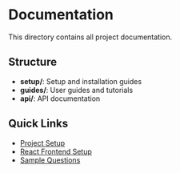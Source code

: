 # Documentation

This directory contains all project documentation.

## Structure

- **setup/**: Setup and installation guides
- **guides/**: User guides and tutorials
- **api/**: API documentation

## Quick Links

- [Project Setup](setup/README.md)
- [React Frontend Setup](setup/REACT_SETUP.md)
- [Sample Questions](guides/sample_questions.txt)
